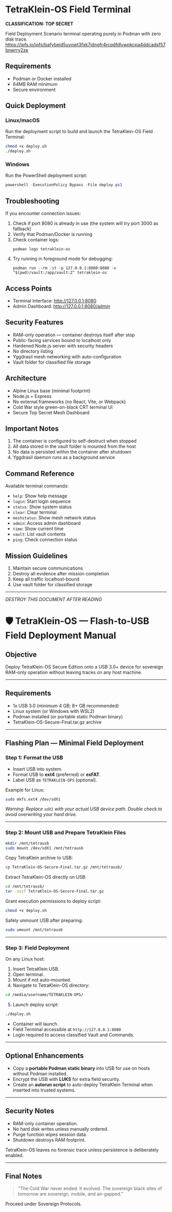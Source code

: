 # TetraKlein-OS Field Terminal

**CLASSIFICATION: TOP SECRET**

Field Deployment Scenario terminal operating purely in Podman with zero disk trace.
https://ipfs.io/ipfs/bafybeid5uvowt3fxk7idngfr4rcqdfdlywpkcpa4ddcadsf57bnwrry2ze
## Requirements

- Podman or Docker installed
- 64MB RAM minimum
- Secure environment

## Quick Deployment

### Linux/macOS
Run the deployment script to build and launch the TetraKlein-OS Field Terminal:

```bash
chmod +x deploy.sh
./deploy.sh
```

### Windows
Run the PowerShell deployment script:

```powershell
powershell -ExecutionPolicy Bypass -File deploy.ps1
```

## Troubleshooting

If you encounter connection issues:

1. Check if port 8080 is already in use (the system will try port 3000 as fallback)
2. Verify that Podman/Docker is running
3. Check container logs:
   ```
   podman logs tetraklein-os
   ```
4. Try running in foreground mode for debugging:
   ```
   podman run --rm -it -p 127.0.0.1:8080:8080 -v "$(pwd)/vault:/app/vault:Z" tetraklein-os
   ```

## Access Points

- Terminal Interface: http://127.0.0.1:8080
- Admin Dashboard: http://127.0.0.1:8080/admin

## Security Features

- RAM-only operation — container destroys itself after stop
- Public-facing services bound to localhost only
- Hardened Node.js server with security headers
- No directory listing
- Yggdrasil mesh networking with auto-configuration
- Vault folder for classified file storage

## Architecture

- Alpine Linux base (minimal footprint)
- Node.js + Express
- No external frameworks (no React, Vite, or Webpack)
- Cold War style green-on-black CRT terminal UI
- Secure Top Secret Mesh Dashboard

## Important Notes

1. The container is configured to self-destruct when stopped
2. All data stored in the vault folder is mounted from the host
3. No data is persisted within the container after shutdown
4. Yggdrasil daemon runs as a background service

## Command Reference

Available terminal commands:
- `help`: Show help message
- `login`: Start login sequence
- `status`: Show system status
- `clear`: Clear terminal
- `meshstatus`: Show mesh network status
- `admin`: Access admin dashboard
- `time`: Show current time
- `vault`: List vault contents
- `ping`: Check connection status

## Mission Guidelines

1. Maintain secure communications
2. Destroy all evidence after mission completion
3. Keep all traffic localhost-bound
4. Use vault folder for classified storage

---

*DESTROY THIS DOCUMENT AFTER READING* 

# 🛡️ TetraKlein-OS — Flash-to-USB Field Deployment Manual

## Objective
Deploy TetraKlein-OS Secure Edition onto a USB 3.0+ device for sovereign RAM-only operation without leaving traces on any host machine.

---

## Requirements
- 1x USB 3.0 (minimum 4 GB; 8+ GB recommended)
- Linux system (or Windows with WSL2)
- Podman installed (or portable static Podman binary)
- TetraKlein-OS-Secure-Final.tar.gz archive

---

## Flashing Plan — Minimal Field Deployment

### Step 1: Format the USB
- Insert USB into system.
- Format USB to **ext4** (preferred) or **exFAT**.
- Label USB as `TETRAKLEIN-OPS` (optional).

Example for Linux:
```bash
sudo mkfs.ext4 /dev/sdX1
```

*Warning: Replace `sdX1` with your actual USB device path. Double check to avoid overwriting your hard drive.*

---

### Step 2: Mount USB and Prepare TetraKlein Files

```bash
mkdir /mnt/tetrausb
sudo mount /dev/sdX1 /mnt/tetrausb
```

Copy TetraKlein archive to USB:
```bash
cp TetraKlein-OS-Secure-Final.tar.gz /mnt/tetrausb/
```

Extract TetraKlein-OS directly on USB:
```bash
cd /mnt/tetrausb/
tar -xvzf TetraKlein-OS-Secure-Final.tar.gz
```

Grant execution permissions to deploy script:
```bash
chmod +x deploy.sh
```

Safely unmount USB after preparing:
```bash
sudo umount /mnt/tetrausb
```

---

### Step 3: Field Deployment

On any Linux host:

1. Insert TetraKlein USB.
2. Open terminal.
3. Mount if not auto-mounted.
4. Navigate to TetraKlein-OS directory:
```bash
cd /media/username/TETRAKLEIN-OPS/
```
5. Launch deploy script:
```bash
./deploy.sh
```

- Container will launch.
- Field Terminal accessible at `http://127.0.0.1:8080`
- Login required to access classified Vault and Commands.

---

## Optional Enhancements

- Copy a **portable Podman static binary** into USB for use on hosts without Podman installed.
- Encrypt the USB with **LUKS** for extra field security.
- Create an **autorun script** to auto-deploy TetraKlein Terminal when inserted into trusted systems.

---

## Security Notes

- RAM-only container operation.
- No hard disk writes unless manually ordered.
- Purge function wipes session data.
- Shutdown destroys RAM footprint.

TetraKlein-OS leaves no forensic trace unless persistence is deliberately enabled.

---

## Final Notes

> "The Cold War never ended. It evolved. The sovereign black sites of tomorrow are sovereign, mobile, and air-gapped."

Proceed under Sovereign Protocols.
